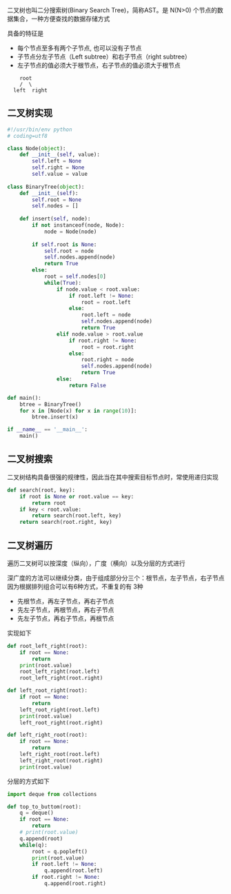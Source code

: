 二叉树也叫二分搜索树(Binary Search Tree)，简称AST。是 N(N>0) 个节点的数据集合，一种方便查找的数据存储方式

具备的特征是
- 每个节点至多有两个子节点, 也可以没有子节点
- 子节点分左子节点（Left subtree）和右子节点（right subtree）
- 左子节点的值必须大于根节点，右子节点的值必须大于根节点

```
    root
    /  \
  left  right
```

## 二叉树实现

```python
#!/usr/bin/env python
# coding=utf8

class Node(object):
    def __init__(self, value):
        self.left = None
        self.right = None
        self.value = value
    
class BinaryTree(object):
    def __init__(self):
        self.root = None
        self.nodes = []
    
    def insert(self, node):
        if not instanceof(node, Node):
            node = Node(node)
        
        if self.root is None:
            self.root = node
            self.nodes.append(node)
            return True
        else:
            root = self.nodes[0]
            while(True):
                if node.value < root.value:
                    if root.left != None:
                        root = root.left
                    else:
                        root.left = node
                        self.nodes.append(node)
                        return True
                elif node.value > root.value
                    if root.right != None:
                        root = root.right
                    else:
                        root.right = node
                        self.nodes.append(node)
                        return True
                else:
                    return False

def main():
    btree = BinaryTree()
    for x in [Node(x) for x in range(10)]:
        btree.insert(x)

if __name__ == '__main__':
    main()
```     

## 二叉树搜索
二叉树结构具备很强的规律性，因此当在其中搜索目标节点时，常使用递归实现

```python
def search(root, key):
    if root is None or root.value == key:
        return root
    if key < root.value:
        return search(root.left, key)
    return search(root.right, key)
```

## 二叉树遍历
遍历二叉树可以按深度（纵向），广度（横向）以及分层的方式进行

深广度的方法可以继续分类，由于组成部分分三个：根节点，左子节点，右子节点  
因为根据排列组合可以有6种方式，不重复的有 3种  
- 先根节点，再左子节点，再右子节点
- 先左子节点，再根节点，再右子节点
- 先左子节点，再右子节点，再根节点

实现如下
```python
def root_left_right(root):
    if root == None:
        return
    print(root.value)
    root_left_right(root.left)
    root_left_right(root.right)

def left_root_right(root):
    if root == None:
        return
    left_root_right(root.left)
    print(root.value)
    left_root_right(root.right)

def left_right_root(root):
    if root == None:
        return
    left_right_root(root.left)
    left_right_root(root.right)
    print(root.value)
```

分层的方式如下
```python
import deque from collections

def top_to_buttom(root):
    q = deque()
    if root == None:
        return
    # print(root.value)
    q.append(root)
    while(q):
        root = q.popleft()
        print(root.value)
        if root.left != None:
            q.append(root.left)
        if root.right != None:
            q.append(root.right)
```